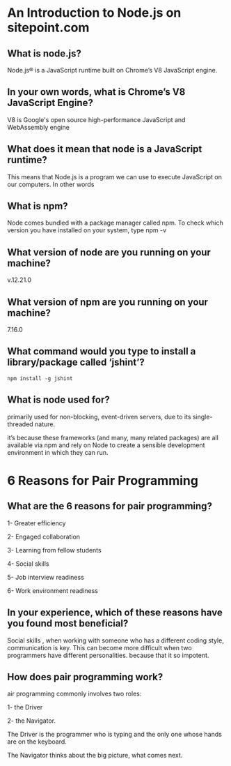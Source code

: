 
# An Introduction to Node.js on sitepoint.com

## What is node.js?

Node.js® is a JavaScript runtime built on Chrome’s V8 JavaScript engine.

## In your own words, what is Chrome’s V8 JavaScript Engine?

V8 is Google's open source high-performance JavaScript and WebAssembly engine

## What does it mean that node is a JavaScript runtime?

This means that Node.js is a program we can use to execute JavaScript on our computers. In other words 

## What is npm? 

 Node comes bundled with a package manager called npm. To check which version you have installed on your system, type npm -v 

 ## What version of node are you running on your machine?

v.12.21.0

## What version of npm are you running on your machine?

  7.16.0

## What command would you type to install a library/package called ‘jshint’?

`npm install -g jshint`


## What is node used for?

primarily used for non-blocking, event-driven servers, due to its single-threaded nature.

it’s because these frameworks (and many, many related packages) are all available via npm and rely on Node to create a sensible development environment in which they can run.


# 6 Reasons for Pair Programming

## What are the 6 reasons for pair programming?

1- Greater efficiency

2- Engaged collaboration

3- Learning from fellow students

4- Social skills

5- Job interview readiness

6- Work environment readiness


## In your experience, which of these reasons have you found most beneficial?

Social skills , when working with someone who has a different coding style, communication is key. This can become more difficult when two programmers have different personalities. because that it so impotent.

## How does pair programming work?

air programming commonly involves two roles:

1- the Driver

2- the Navigator.

The Driver is the programmer who is typing and the only one whose hands are on the keyboard.

The Navigator thinks about the big picture, what comes next.

